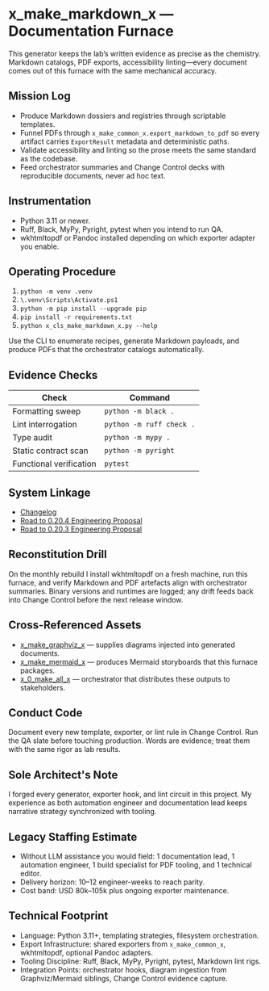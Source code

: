 # x_make_markdown_x — Documentation Furnace

This generator keeps the lab’s written evidence as precise as the chemistry. Markdown catalogs, PDF exports, accessibility linting—every document comes out of this furnace with the same mechanical accuracy.

## Mission Log
- Produce Markdown dossiers and registries through scriptable templates.
- Funnel PDFs through `x_make_common_x.export_markdown_to_pdf` so every artifact carries `ExportResult` metadata and deterministic paths.
- Validate accessibility and linting so the prose meets the same standard as the codebase.
- Feed orchestrator summaries and Change Control decks with reproducible documents, never ad hoc text.

## Instrumentation
- Python 3.11 or newer.
- Ruff, Black, MyPy, Pyright, pytest when you intend to run QA.
- wkhtmltopdf or Pandoc installed depending on which exporter adapter you enable.

## Operating Procedure
1. `python -m venv .venv`
2. `\.venv\Scripts\Activate.ps1`
3. `python -m pip install --upgrade pip`
4. `pip install -r requirements.txt`
5. `python x_cls_make_markdown_x.py --help`

Use the CLI to enumerate recipes, generate Markdown payloads, and produce PDFs that the orchestrator catalogs automatically.

## Evidence Checks
| Check | Command |
| --- | --- |
| Formatting sweep | `python -m black .` |
| Lint interrogation | `python -m ruff check .` |
| Type audit | `python -m mypy .` |
| Static contract scan | `python -m pyright` |
| Functional verification | `pytest` |

## System Linkage
- [Changelog](./CHANGELOG.md)
- [Road to 0.20.4 Engineering Proposal](../x_0_make_all_x/Change%20Control/0.20.4/Road%20to%200.20.4%20Engineering%20Proposal.md)
- [Road to 0.20.3 Engineering Proposal](../x_0_make_all_x/Change%20Control/0.20.3/Road%20to%200.20.3%20Engineering%20Proposal.md)

## Reconstitution Drill
On the monthly rebuild I install wkhtmltopdf on a fresh machine, run this furnace, and verify Markdown and PDF artefacts align with orchestrator summaries. Binary versions and runtimes are logged; any drift feeds back into Change Control before the next release window.

## Cross-Referenced Assets
- [x_make_graphviz_x](../x_make_graphviz_x/README.md) — supplies diagrams injected into generated documents.
- [x_make_mermaid_x](../x_make_mermaid_x/README.md) — produces Mermaid storyboards that this furnace packages.
- [x_0_make_all_x](../x_0_make_all_x/README.md) — orchestrator that distributes these outputs to stakeholders.

## Conduct Code
Document every new template, exporter, or lint rule in Change Control. Run the QA slate before touching production. Words are evidence; treat them with the same rigor as lab results.

## Sole Architect's Note
I forged every generator, exporter hook, and lint circuit in this project. My experience as both automation engineer and documentation lead keeps narrative strategy synchronized with tooling.

## Legacy Staffing Estimate
- Without LLM assistance you would field: 1 documentation lead, 1 automation engineer, 1 build specialist for PDF tooling, and 1 technical editor.
- Delivery horizon: 10–12 engineer-weeks to reach parity.
- Cost band: USD 80k–105k plus ongoing exporter maintenance.

## Technical Footprint
- Language: Python 3.11+, templating strategies, filesystem orchestration.
- Export Infrastructure: shared exporters from `x_make_common_x`, wkhtmltopdf, optional Pandoc adapters.
- Tooling Discipline: Ruff, Black, MyPy, Pyright, pytest, Markdown lint rigs.
- Integration Points: orchestrator hooks, diagram ingestion from Graphviz/Mermaid siblings, Change Control evidence capture.
